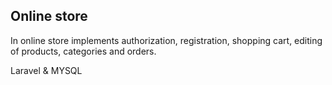 ## Online store

In online store implements authorization, registration, shopping cart, editing of products, categories and orders.

Laravel & MYSQL
